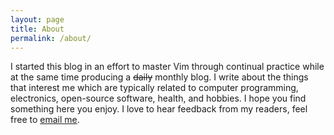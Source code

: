 ```yaml
---
layout: page
title: About
permalink: /about/
---
```


I started this blog in an effort to master Vim through continual practice while
at the same time producing a <del>daily</del> monthly blog. I write about the
things that interest me which are typically related to computer programming,
electronics, open-source software, health, and hobbies. I hope you find
something here you enjoy. I love to hear feedback from my readers, feel free to
[email me](mailto:cuddco@gmail.com).

